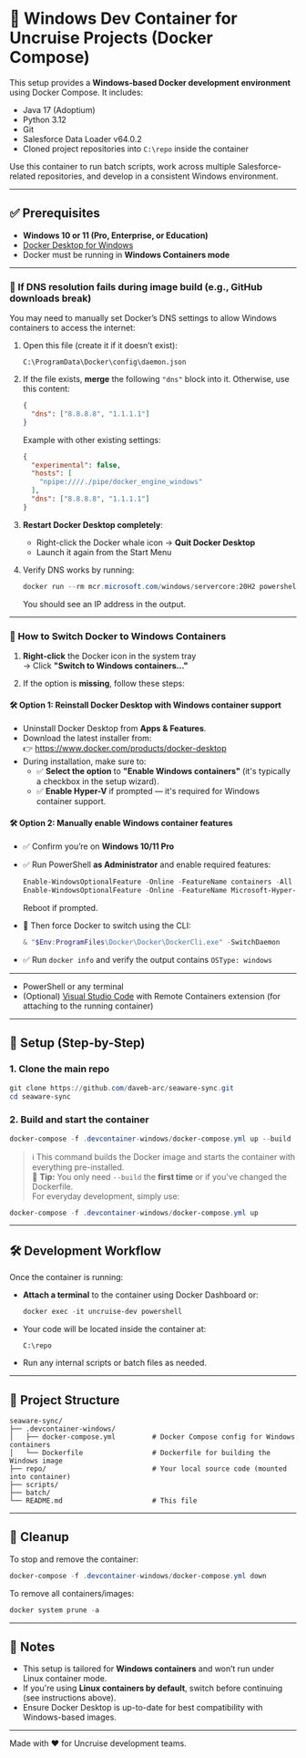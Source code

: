 # 🐳 Windows Dev Container for Uncruise Projects (Docker Compose)

This setup provides a **Windows-based Docker development environment** using Docker Compose. It includes:

- Java 17 (Adoptium)
- Python 3.12
- Git
- Salesforce Data Loader v64.0.2
- Cloned project repositories into `C:\repo` inside the container

Use this container to run batch scripts, work across multiple Salesforce-related repositories, and develop in a consistent Windows environment.

---

## ✅ Prerequisites

- **Windows 10 or 11 (Pro, Enterprise, or Education)**
- [Docker Desktop for Windows](https://www.docker.com/products/docker-desktop)
- Docker must be running in **Windows Containers mode**

---

### 🧰 If DNS resolution fails during image build (e.g., GitHub downloads break)

You may need to manually set Docker’s DNS settings to allow Windows containers to access the internet:

1. Open this file (create it if it doesn’t exist):

   ```
   C:\ProgramData\Docker\config\daemon.json
   ```

2. If the file exists, **merge** the following `"dns"` block into it. Otherwise, use this content:

   ```json
   {
     "dns": ["8.8.8.8", "1.1.1.1"]
   }
   ```

   Example with other existing settings:

   ```json
   {
     "experimental": false,
     "hosts": [
       "npipe:////./pipe/docker_engine_windows"
     ],
     "dns": ["8.8.8.8", "1.1.1.1"]
   }
   ```

3. **Restart Docker Desktop completely**:
   - Right-click the Docker whale icon → **Quit Docker Desktop**
   - Launch it again from the Start Menu

4. Verify DNS works by running:

   ```powershell
   docker run --rm mcr.microsoft.com/windows/servercore:20H2 powershell -Command "Resolve-DnsName github.com"
   ```

   You should see an IP address in the output.

---

### 🔄 How to Switch Docker to Windows Containers

1. **Right-click** the Docker icon in the system tray  
   → Click **"Switch to Windows containers…"**

2. If the option is **missing**, follow these steps:

#### 🛠️ Option 1: Reinstall Docker Desktop with Windows container support

- Uninstall Docker Desktop from **Apps & Features**.
- Download the latest installer from:  
  👉 https://www.docker.com/products/docker-desktop
- During installation, make sure to:
  - ✅ **Select the option** to **"Enable Windows containers"** (it's typically a checkbox in the setup wizard).
  - ✅ **Enable Hyper-V** if prompted — it's required for Windows container support.

#### 🛠️ Option 2: Manually enable Windows container features

- ✅ Confirm you’re on **Windows 10/11 Pro**
- ✅ Run PowerShell **as Administrator** and enable required features:

  ```powershell
  Enable-WindowsOptionalFeature -Online -FeatureName containers -All
  Enable-WindowsOptionalFeature -Online -FeatureName Microsoft-Hyper-V -All
  ```

  Reboot if prompted.

- 🔄 Then force Docker to switch using the CLI:

  ```powershell
  & "$Env:ProgramFiles\Docker\Docker\DockerCli.exe" -SwitchDaemon
  ```

- ✅ Run `docker info` and verify the output contains `OSType: windows`

---

- PowerShell or any terminal
- (Optional) [Visual Studio Code](https://code.visualstudio.com/) with Remote Containers extension (for attaching to the running container)

---

## 🚀 Setup (Step-by-Step)

### 1. Clone the main repo

```powershell
git clone https://github.com/daveb-arc/seaware-sync.git
cd seaware-sync
```

### 2. Build and start the container

```powershell
docker-compose -f .devcontainer-windows/docker-compose.yml up --build
```

> ℹ️ This command builds the Docker image and starts the container with everything pre-installed.  
> 🧠 **Tip:** You only need `--build` the **first time** or if you've changed the Dockerfile.  
> For everyday development, simply use:

```powershell
docker-compose -f .devcontainer-windows/docker-compose.yml up
```

---

## 🛠️ Development Workflow

Once the container is running:

- **Attach a terminal** to the container using Docker Dashboard or:

  ```powershell
  docker exec -it uncruise-dev powershell
  ```

- Your code will be located inside the container at:

  ```
  C:\repo
  ```

- Run any internal scripts or batch files as needed.

---

## 📂 Project Structure

```text
seaware-sync/
├── .devcontainer-windows/
│   ├── docker-compose.yml         # Docker Compose config for Windows containers
│   └── Dockerfile                 # Dockerfile for building the Windows image
├── repo/                          # Your local source code (mounted into container)
├── scripts/
├── batch/
└── README.md                      # This file
```

---

## 🧹 Cleanup

To stop and remove the container:

```powershell
docker-compose -f .devcontainer-windows/docker-compose.yml down
```

To remove all containers/images:

```powershell
docker system prune -a
```

---

## 📎 Notes

- This setup is tailored for **Windows containers** and won’t run under Linux container mode.
- If you're using **Linux containers by default**, switch before continuing (see instructions above).
- Ensure Docker Desktop is up-to-date for best compatibility with Windows-based images.

---

Made with ❤️ for Uncruise development teams.
